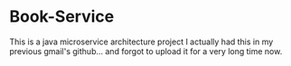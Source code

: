 # Book-Service
This is a java microservice architecture project
I actually had this in my previous gmail's github... and forgot to upload it for a very long time now.
